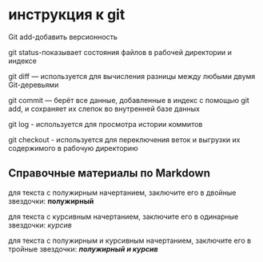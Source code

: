 # инструкция к git

Git add-добавить версионность

git status-показывает состояния файлов в рабочей директории и индексе

git diff — используется для вычисления разницы между любыми двумя Git-деревьями

git commit — берёт все данные, добавленные в индекс с помощью git add, и сохраняет их слепок во внутренней базе данных

git log - используется для просмотра истории коммитов

git checkout - используется для переключения веток и выгрузки их содержимого в рабочую директорию

## Справочные материалы по Markdown

для текста c полужирным начертанием, заключите его в двойные звездочки: **полужирный**

для текста с курсивным начертанием, заключите его в одинарные звездочки: *курсив*

для текста с полужирным и курсивным начертанием, заключите его в тройные звездочки: ***полужирный и курсив***

